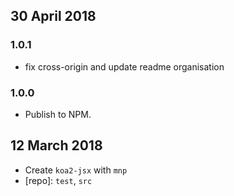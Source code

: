 ## 30 April 2018

### 1.0.1

- fix cross-origin and update readme organisation

### 1.0.0

- Publish to NPM.

## 12 March 2018

- Create `koa2-jsx` with `mnp`
- [repo]: `test`, `src`
